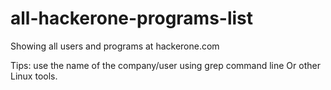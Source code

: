 

# all-hackerone-programs-list
Showing all users and programs at hackerone.com

Tips: use the name of the company/user using grep command line
Or other Linux tools.



